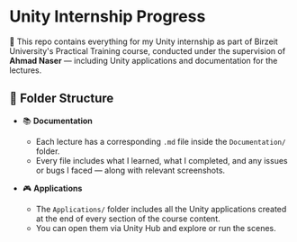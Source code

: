 # Unity Internship Progress

🍄 This repo contains everything for my Unity internship as part of Birzeit University's Practical Training course, conducted under the supervision of **Ahmad Naser** — including Unity applications and documentation for the lectures.

## 📁 Folder Structure

- 📚 **Documentation**  
  * Each lecture has a corresponding `.md` file inside the `Documentation/` folder.  
  * Every file includes what I learned, what I completed, and any issues or bugs I faced — along with relevant screenshots.  
 
- 🎮 **Applications**  
  *  The `Applications/` folder includes all the Unity applications created at the end of every section of the course content.
  *  You can open them via Unity Hub and explore or run the scenes.
